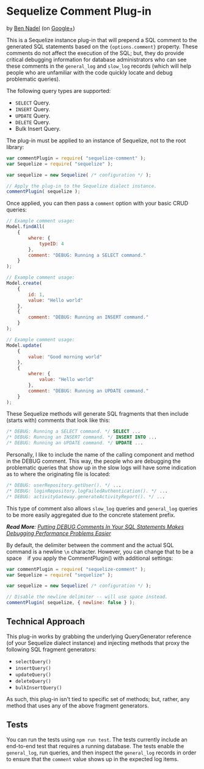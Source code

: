 
# Sequelize Comment Plug-in

by [Ben Nadel][1] (on [Google+][2])

This is a Sequelize instance plug-in that will prepend a SQL comment to the generated SQL
statements based on the `{options.comment}` property. These comments do not affect the 
execution of the SQL; but, they do provide critical debugging information for database 
administrators who can see these comments in the `general_log` and `slow_log` records 
(which will help people who are unfamiliar with the code quickly locate and debug 
problematic queries).

The following query types are supported:

* `SELECT` Query.
* `INSERT` Query.
* `UPDATE` Query.
* `DELETE` Query.
* Bulk Insert Query.

The plug-in must be applied to an instance of Sequelize, not to the root library:

```js
var commentPlugin = require( "sequelize-comment" );
var Sequelize = require( "sequelize" );

var sequelize = new Sequelize( /* configuration */ );

// Apply the plug-in to the Sequelize dialect instance.
commentPlugin( sequelize );
```

Once applied, you can then pass a `comment` option with your basic CRUD queries:

```js
// Example comment usage:
Model.findAll(
    {
        where: {
            typeID: 4
        },
        comment: "DEBUG: Running a SELECT command."
    }
);

// Example comment usage:
Model.create(
    {
        id: 1, 
        value: "Hello world"
    },
    {
        comment: "DEBUG: Running an INSERT command."
    }
);

// Example comment usage:
Model.update(
    {
        value: "Good morning world"
    },
    {
        where: {
            value: "Hello world"
        },
        comment: "DEBUG: Running an UPDATE command."
    }
);
```

These Sequelize methods will generate SQL fragments that then include (starts with) 
comments that look like this:

```sql
/* DEBUG: Running a SELECT command. */ SELECT ...
/* DEBUG: Running an INSERT command. */ INSERT INTO ...
/* DEBUG: Running an UPDATE command. */ UPDATE ...
```

Personally, I like to include the name of the calling component and method in the DEBUG
comment. This way, the people who are debugging the problematic queries that show up in
the slow logs will have some indication as to where the originating file is located:

```sql
/* DEBUG: userRepository.getUser(). */ ...
/* DEBUG: loginRepository.logFailedAuthentication(). */ ...
/* DEBUG: activityGateway.generateActivityReport(). */ ...
```

This type of comment also allows `slow_log` queries and `general_log` queries to be more
easily aggregated due to the concrete statement prefix.

_**Read More**: [Putting DEBUG Comments In Your SQL Statements Makes Debugging Performance Problems Easier][3]_

By default, the delimiter between the comment and the actual SQL command is a newline 
`\n` character. However, you can change that to be a space ` ` if you apply the 
CommentPlugin() with additional settings:

```js
var commentPlugin = require( "sequelize-comment" );
var Sequelize = require( "sequelize" );

var sequelize = new Sequelize( /* configuration */ );

// Disable the newline delimiter -- will use space instead.
commentPlugin( sequelize, { newline: false } );
```

## Technical Approach

This plug-in works by grabbing the underlying QueryGenerator reference (of your Sequelize
dialect instance) and injecting methods that proxy the following SQL fragment generators:

* `selectQuery()`
* `insertQuery()`
* `updateQuery()`
* `deleteQuery()`
* `bulkInsertQuery()`

As such, this plug-in isn't tied to specific set of methods; but, rather, any method that
uses any of the above fragment generators.

## Tests

You can run the tests using `npm run test`. The tests currently include an end-to-end 
test that requires a running database. The tests enable the `general_log`, run queries,
and then inspect the `general_log` records in order to ensure that the `comment` value
shows up in the expected log items.

[1]: http://www.bennadel.com
[2]: https://plus.google.com/108976367067760160494?rel=author
[3]: https://www.bennadel.com/blog/3058-putting-debug-comments-in-your-sql-statements-makes-debugging-performance-problems-easier.htm
